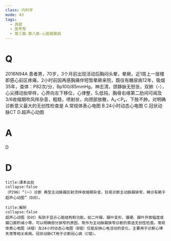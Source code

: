 ```yaml
---
class: 内科学
mode: A3
tags:
  - 真题
  - 医考帮
  - 第三篇-第八章-心脏瓣膜病
---
```


# Q
2016N94A 患者男，70岁，3个月前出现活动后胸闷头晕，晕厥，近1周上一层楼即感心前区疼痛，2小时前因再感胸痛伴短暂晕厥来院，既往有糖尿病12年，吸烟35年，查体：P82次/分，Bp100/85mmHg，神志清，颈静脉无怒张，双肺（-），心尖搏动抬举样，心界向左下移位，心律整，S₁低钝，胸骨右缘第二肋间可闻及3/6收缩期吹风样杂音，粗糙，喷射状，向颈部放散，A₂＜P₂，下肢不肿。对明确诊断意义最大的无创性检查是
A.常规体表心电图
B.24小时动态心电图
C.冠状动脉CT
D.超声心动图

# A
D
# D
```ad-note
title:课本出处
collapse:false
（P296）“（一）诊断 典型主动脉瓣区射流样收缩期杂音，较易诊断主动脉瓣狭窄，确诊有赖于超声心动图”（D对）。
```

```ad-summary
title:解析
collapse:false
超声心动图（D对）有助于显示心脏结构和功能，如二叶瓣、瓣叶变形、僵硬、瓣叶开放幅度或瓣口面积减小等，可以明确部分狭窄的原因，常作为主动脉瓣狭窄诊断的首选无创性检查。常规体表心电图（A错）及24小时动态心电图（B错）仅能反映心电活动的变化，主要用于诊断心律失常等相关疾病。冠状动脉CT用于诊断冠心病（C错）。
```

